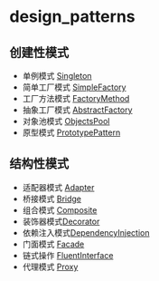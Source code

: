 # design_patterns

## 创建性模式  
- 单例模式 [Singleton](Singleton)   
- 简单工厂模式 [SimpleFactory](SimpleFactory)   
- 工厂方法模式 [FactoryMethod](FactoryMethod)   
- 抽象工厂模式 [AbstractFactory](AbstractFactory)   
- 对象池模式 [ObjectsPool](ObjectsPool)   
- 原型模式 [PrototypePattern](PrototypePattern)  

## 结构性模式  
- 适配器模式 [Adapter](Adapter)
- 桥接模式 [Bridge](Bridge)
- 组合模式 [Composite](Composite)
- 装饰器模式[Decorator](Decorator)
- 依赖注入模式[DependencyInjection](DependencyInjection)
- 门面模式 [Facade](Facade)
- 链式操作 [FluentInterface](FluentInterface])
- 代理模式 [Proxy](Proxy)
